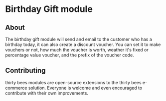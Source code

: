 # Birthday Gift module

## About
The birthday gift module will send and email to the customer who has a birthday today, it can also create a discount voucher.  You can set it to make vouchers or not, how much the voucher is worth, weather it's fixed or percentage value voucher, and the prefix of the voucher code.

## Contributing
thirty bees modules are open-source extensions to the thirty bees e-commerce solution. Everyone is welcome and even encouraged to contribute with their own improvements.
